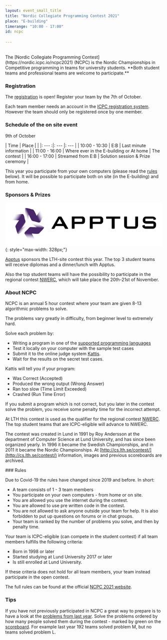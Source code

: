 ```yaml
---
layout: event_small_title
title: "Nordic Collegiate Programming Contest 2021"
place: "E-building"
timerange: "10:00 - 17:00"
id: ncpc

---
```


<br />
The [Nordic Collegiate Programming Contest](https://nordic.icpc.io/ncpc2021) (NCPC) is the Nordic Championships in Competitive programming in teams for university students. **Both student teams and professional teams are welcome to participate.**


### Registration

The [registration](https://icpc.global/regionals/finder/Nordic-2021) is open! Register your team by the 7th of October.

Each team member needs an account in the [ICPC registration system](https://icpc.global/). However the team should only be registered once by one member.


### Schedule of the on site event

9th of October

<style>
td, th {padding: 5px;}
</style>


| Time  | Place | |
|: ---  :|: --- |: --- |
| 10:00 - 10:30 | E:B | Last minute information |
| 11:00 - 16:00 | Where ever in the E-building or At home | The contest |
| 16:00 - 17:00 | Streamed from E:B | Solution session & Prize ceremony |

This year you participate from your own computers (please read the [rules](#rules) below). It will be possible to participate both on site (in the E-building) and from home.


### Sponsors & Prizes
![Apptus logo](/assets/images/2020/apptus_logo.png){: style="max-width: 328px;"}

[Apptus](https://apptus.com) sponsors the LTH-site contest this year. The top 3 student teams will receive diplomas and a dinner/lunch with Apptus.

Also the top student teams will have the possibility to participate in the regional contest [NWERC](https://www.nwerc.eu), which will take place the 20th-21st of November.

<a name="about" />

### About NCPC

NCPC is an annual 5 hour contest where your team are given 8-13 algorithmic problems to solve.

The problems vary greatly in difficulty, from beginner level to extremely hard.

Solve each problem by:
- Writing a program in one of the [supported programming languages](https://open.kattis.com/help)
- Test it locally on your computer with the sample test cases
- Submit it to the online judge system [Kattis](https://open.kattis.com).
- Wait for the results on the secret test cases.

Kattis will tell you if your program:
- Was Correct (Accepted)
- Produced the wrong output (Wrong Answer)
- Ran too slow (Time Limit Exceeded)
- Crashed (Run Time Error)

If you submit a program which is not correct, but you later in the contest solve the problem, you receive some penalty time for the incorrect attempt.

At LTH this contest is used as the qualifier for the regional contest [NWERC](https://www.nwerc.eu). The top student teams that are ICPC-eligible will advance to NWERC.

The contest was created in Lund in 1991 by Roy Andersson at the department of Computer Science at Lund University, and has since been organized yearly. In 1996 it became the Swedish Championships, and in 2011 it became the Nordic Championships. At [http://cs.lth.se/contest/](http://cs.lth.se/contest/) information, images and previous scoreboards are archived.

<a name="rules" />
### Rules

Due to Covid-19 the rules have changed since 2019 and before. In short:

- A team consists of 1 - 3 team members
- You participate on your own computers - from home or on site.
- You are allowed you use the internet during the contest.
- You are allowed to use pre written code in the contest.
- You are not allowed to ask anyone outside your team for help. It is also forbidden to put up questions on forums or in chat groups.
- Your team is ranked by the number of problems you solve, and then by penalty time.

Your team is ICPC-eligible (can compete in the student contest) if all team members fulfills the following criteria:
- Born in 1998 or later
- Started studying at Lund University 2017 or later
- Is still enrolled at Lund University.

If these criteria does not hold for all team members, your team instead participate in the open contest.

The full rules can be found at the official [NCPC 2021 website](https://nordic.icpc.io/ncpc2021#rules).

### Tips

If you have not previously participated in NCPC a great way to prepare is to have a look at the [problems from last year](https://ncpc20.kattis.com/problems). Solve the problems ordered by how many people solved them during the contest - marked by green on the [scoreboard](https://ncpc20.kattis.com/standings). For example last year 192 teams solved problem M, but no teams solved problem L.
